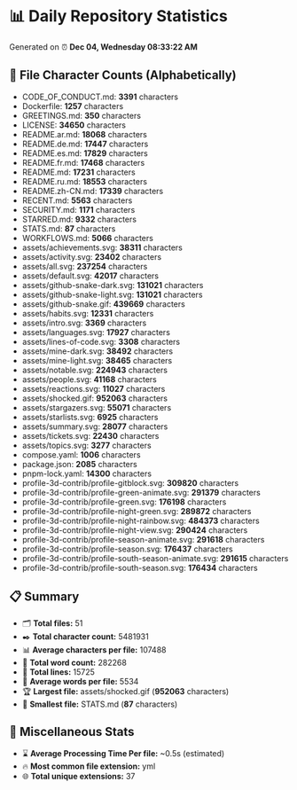 # 📊 Daily Repository Statistics
Generated on ⏰ **Dec 04, Wednesday 08:33:22 AM**

## 📂 File Character Counts (Alphabetically)
- CODE_OF_CONDUCT.md: **3391** characters
- Dockerfile: **1257** characters
- GREETINGS.md: **350** characters
- LICENSE: **34650** characters
- README.ar.md: **18068** characters
- README.de.md: **17447** characters
- README.es.md: **17829** characters
- README.fr.md: **17468** characters
- README.md: **17231** characters
- README.ru.md: **18553** characters
- README.zh-CN.md: **17339** characters
- RECENT.md: **5563** characters
- SECURITY.md: **1171** characters
- STARRED.md: **9332** characters
- STATS.md: **87** characters
- WORKFLOWS.md: **5066** characters
- assets/achievements.svg: **38311** characters
- assets/activity.svg: **23402** characters
- assets/all.svg: **237254** characters
- assets/default.svg: **42017** characters
- assets/github-snake-dark.svg: **131021** characters
- assets/github-snake-light.svg: **131021** characters
- assets/github-snake.gif: **439669** characters
- assets/habits.svg: **12331** characters
- assets/intro.svg: **3369** characters
- assets/languages.svg: **17927** characters
- assets/lines-of-code.svg: **3308** characters
- assets/mine-dark.svg: **38492** characters
- assets/mine-light.svg: **38465** characters
- assets/notable.svg: **224943** characters
- assets/people.svg: **41168** characters
- assets/reactions.svg: **11027** characters
- assets/shocked.gif: **952063** characters
- assets/stargazers.svg: **55071** characters
- assets/starlists.svg: **6925** characters
- assets/summary.svg: **28077** characters
- assets/tickets.svg: **22430** characters
- assets/topics.svg: **3277** characters
- compose.yaml: **1006** characters
- package.json: **2085** characters
- pnpm-lock.yaml: **14300** characters
- profile-3d-contrib/profile-gitblock.svg: **309820** characters
- profile-3d-contrib/profile-green-animate.svg: **291379** characters
- profile-3d-contrib/profile-green.svg: **176198** characters
- profile-3d-contrib/profile-night-green.svg: **289872** characters
- profile-3d-contrib/profile-night-rainbow.svg: **484373** characters
- profile-3d-contrib/profile-night-view.svg: **290424** characters
- profile-3d-contrib/profile-season-animate.svg: **291618** characters
- profile-3d-contrib/profile-season.svg: **176437** characters
- profile-3d-contrib/profile-south-season-animate.svg: **291615** characters
- profile-3d-contrib/profile-south-season.svg: **176434** characters

## 📋 Summary
- 🗂️ **Total files:** 51
- ✒️ **Total character count:** 5481931
- 📊 **Average characters per file:** 107488
- 📝 **Total word count:** 282268
- 🧾 **Total lines:** 15725
- 📐 **Average words per file:** 5534
- 🏆 **Largest file:** assets/shocked.gif (**952063** characters)
- 🥉 **Smallest file:** STATS.md (**87** characters)

## 🌟 Miscellaneous Stats
- ⌛ **Average Processing Time Per file:** ~0.5s (estimated)
- 🔥 **Most common file extension:** yml
- 🌐 **Total unique extensions:** 37
